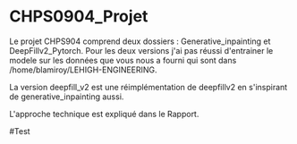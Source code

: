 # CHPS0904_Projet
Le projet CHPS904 comprend deux dossiers : Generative_inpainting et DeepFillv2_Pytorch.
Pour les deux versions j'ai pas réussi d'entrainer le modele sur les données que vous nous a fourni qui sont dans /home/blamiroy/LEHIGH-ENGINEERING.

La version deepfill_v2 est une réimplémentation de deepfillv2 en s'inspirant de generative_inpainting aussi.

L'approche technique est expliqué dans le Rapport.

#Test

